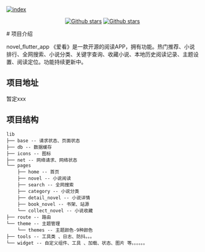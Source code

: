[![index](https://i0.hdslb.com/bfs/space/6d95f5df68248bb55b5b97b4502332711ff7d073.png@2560w_400h_100q_1o.webp)](https://i0.hdslb.com/bfs/space/6d95f5df68248bb55b5b97b4502332711ff7d073.png@2560w_400h_100q_1o.webp)

<p align="center">
    <a href='https://github.com/7-bit11/novel_flutter_bit'><img alt="Github stars" src="https://img.shields.io/github/stars/7-bit11/novel_flutter_bit?logo=github"></a>
    <a href='https://github.com/7-bit11/novel_flutter_bit'><img alt="Github stars" src="https://img.shields.io/github/forks/7-bit11/novel_flutter_bit?logo=github"></a>
</p>
# 项目介绍

novel_flutter_app 《爱看》是一款开源的阅读APP，拥有功能。热门推荐、小说排行、全网搜索、小说分类、关键字查询、收藏小说、本地历史阅读记录、主题设置、阅读定位。功能持续更新中。

## 项目地址

暂定xxx

## 项目结构

```
lib
├── base -- 请求状态、页面状态
├── db -- 数据缓存
├── icons -- 图标
├── net -- 网络请求、网络状态
└── pages
    ├── home -- 首页
    ├── novel -- 小说阅读
    ├── search -- 全网搜索
    ├── category -- 小说分类
    ├── detail_novel -- 小说详情
    ├── book_novel -- 书架、站源
    └── collect_novel -- 小说收藏
├── route -- 路由
└── theme -- 主题管理
    └── themes -- 主题颜色-9种颜色
├── tools -- 工具类 、日志、防抖。。。
└── widget -- 自定义组件、工具 、加载、状态、图片 等。。。。。。
```

